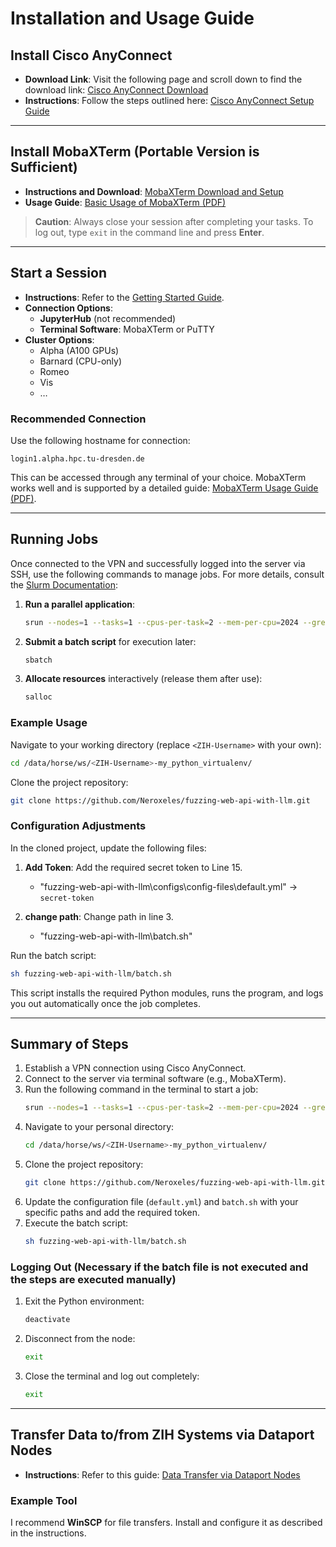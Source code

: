 # Installation and Usage Guide

## Install Cisco AnyConnect

- **Download Link**: Visit the following page and scroll down to find the download link: [Cisco AnyConnect Download](https://tu-dresden.de/zih/dienste/service-katalog/arbeitsumgebung/zugang_datennetz/vpn/ssl_vpn)
- **Instructions**: Follow the steps outlined here: [Cisco AnyConnect Setup Guide](https://faq.tickets.tu-dresden.de/otrs/public.pl?Action=PublicFAQZoom;ItemID=562;ZoomBackLink=QWN0aW9uPVB1YmxpY0ZBUVNlYXJjaDtTdWJhY3Rpb249U2VhcmNoO0tleXdvcmQ9QW55Q29ubmVj%0AdDtWaWE9VGFnQ2xvdWQ7U29ydEJ5PVRpdGxlO09yZGVyPVVwO1N0YXJ0SGl0PTE%3D%0A)

---

## Install MobaXTerm (Portable Version is Sufficient)

- **Instructions and Download**: [MobaXTerm Download and Setup](https://compendium.hpc.tu-dresden.de/access/ssh_mobaxterm/)
- **Usage Guide**: [Basic Usage of MobaXTerm (PDF)](https://compendium.hpc.tu-dresden.de/access/misc/basic_usage_of_MobaXterm.pdf)

> **Caution**: Always close your session after completing your tasks. To log out, type `exit` in the command line and press **Enter**.

---

## Start a Session

- **Instructions**: Refer to the [Getting Started Guide](https://compendium.hpc.tu-dresden.de/quickstart/getting_started/).
- **Connection Options**:
  - **JupyterHub** (not recommended)
  - **Terminal Software**: MobaXTerm or PuTTY
- **Cluster Options**:
  - Alpha (A100 GPUs)
  - Barnard (CPU-only)
  - Romeo
  - Vis
  - …

### Recommended Connection
Use the following hostname for connection:
```
login1.alpha.hpc.tu-dresden.de
```
This can be accessed through any terminal of your choice. MobaXTerm works well and is supported by a detailed guide: [MobaXTerm Usage Guide (PDF)](https://compendium.hpc.tu-dresden.de/access/misc/basic_usage_of_MobaXterm.pdf).

---

## Running Jobs

Once connected to the VPN and successfully logged into the server via SSH, use the following commands to manage jobs. For more details, consult the [Slurm Documentation](https://compendium.hpc.tu-dresden.de/jobs_and_resources/slurm/):

1. **Run a parallel application**:
   ```bash
   srun --nodes=1 --tasks=1 --cpus-per-task=2 --mem-per-cpu=2024 --gres=gpu:1 --time=01:00:00 --pty bash
   ```

2. **Submit a batch script** for execution later:
   ```bash
   sbatch
   ```

3. **Allocate resources** interactively (release them after use):
   ```bash
   salloc
   ```

### Example Usage
Navigate to your working directory (replace `<ZIH-Username>` with your own):
```bash
cd /data/horse/ws/<ZIH-Username>-my_python_virtualenv/
```

Clone the project repository:
```bash
git clone https://github.com/Neroxeles/fuzzing-web-api-with-llm.git
```

### Configuration Adjustments
In the cloned project, update the following files:

1. **Add Token**: Add the required secret token to Line 15.
   - "fuzzing-web-api-with-llm\configs\config-files\default.yml" -> `secret-token`

2. **change path**: Change path in line 3.
   - "fuzzing-web-api-with-llm\batch.sh"

Run the batch script:
```bash
sh fuzzing-web-api-with-llm/batch.sh
```
This script installs the required Python modules, runs the program, and logs you out automatically once the job completes.

---

## Summary of Steps

1. Establish a VPN connection using Cisco AnyConnect.
2. Connect to the server via terminal software (e.g., MobaXTerm).
3. Run the following command in the terminal to start a job:
   ```bash
   srun --nodes=1 --tasks=1 --cpus-per-task=2 --mem-per-cpu=2024 --gres=gpu:1 --time=01:00:00 --pty bash
   ```
4. Navigate to your personal directory:
   ```bash
   cd /data/horse/ws/<ZIH-Username>-my_python_virtualenv/
   ```
5. Clone the project repository:
   ```bash
   git clone https://github.com/Neroxeles/fuzzing-web-api-with-llm.git
   ```
6. Update the configuration file (`default.yml`) and `batch.sh` with your specific paths and add the required token.
7. Execute the batch script:
   ```bash
   sh fuzzing-web-api-with-llm/batch.sh
   ```

### Logging Out (Necessary if the batch file is not executed and the steps are executed manually)
1. Exit the Python environment:
   ```bash
   deactivate
   ```
2. Disconnect from the node:
   ```bash
   exit
   ```
3. Close the terminal and log out completely:
   ```bash
   exit
   ```

---

## Transfer Data to/from ZIH Systems via Dataport Nodes

- **Instructions**: Refer to this guide: [Data Transfer via Dataport Nodes](https://compendium.hpc.tu-dresden.de/data_transfer/dataport_nodes/)

### Example Tool
I recommend **WinSCP** for file transfers. Install and configure it as described in the instructions.
